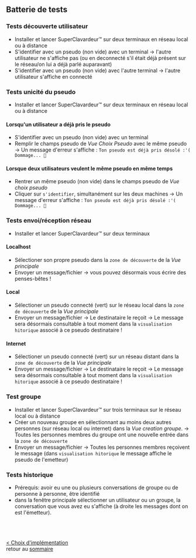 ## Batterie de tests 

### Tests découverte utilisateur 
- Installer et lancer SuperClavardeur™ sur deux terminaux en réseau local ou à distance
- S'identifier avec un pseudo (non vide) avec un terminal
→ l'autre utilisateur ne s'affiche pas (ou en deconnecté s'il était déjà présent sur le réseau/on lui a déjà parlé auparavant)
- S'identifier avec un pseudo (non vide) avec l'autre terminal 
→ l'autre utilisateur s'affiche en connecté

### Tests unicité du pseudo 
- Installer et lancer SuperClavardeur™ sur deux terminaux en réseau local ou à distance

#### Lorsqu'un utilisateur a déjà pris le pseudo
- S'identifier avec un pseudo (non vide) avec un terminal
- Remplir le champs pseudo de *Vue Choix Pseudo* avec le même pseudo
→ Un message d'erreur s'affiche : `Ton pseudo est déjà pris désolé :'( Dommage... 🙈`

#### Lorsque deux utilisateurs veulent le même pseudo en même temps
- Rentrer un même pseudo (non vide) dans le champs pseudo de *Vue choix pseudo*
- Cliquer sur `s'identifier`, simultanément sur les deux machines
→ Un message d'erreur s'affiche : `Ton pseudo est déjà pris désolé :'( Dommage... 🙈`

### Tests envoi/réception réseau
- Installer et lancer SuperClavardeur™ sur deux terminaux

#### Localhost
- Sélectioner son propre pseudo dans la `zone de découverte` de la *Vue principale*
- Envoyer un message/fichier
→ vous pouvez désormais vous écrire des penses-bêtes !

#### Local
- Sélectioner un pseudo connecté (vert) sur le réseau local dans la `zone de découverte` de la *Vue principale*
- Envoyer un message/fichier
→ Le destinataire le reçoit
→ Le message sera désormais consultable à tout moment dans la `visualisation hitorique` associé à ce pseudo destinataire !

#### Internet 
- Sélectioner un pseudo connecté (vert) sur un réseau distant dans la `zone de découverte` de la *Vue principale*
- Envoyer un message/fichier
→ Le destinataire le reçoit 
→ Le message sera désormais consultable à tout moment dans la `visualisation hitorique` associé à ce pseudo destinataire !


### Test groupe
- Installer et lancer SuperClavardeur™ sur trois terminaux sur le réseau local ou à distance 
- Créer un nouveau groupe en sélectionnant au moins deux autres personnes (sur réseau local ou internet) dans la *Vue creation groupe*.
→ Toutes les personnes membres du groupe ont une nouvelle entrée dans la `zone de découverte`
- Envoyer un message/fichier
→ Toutes les personnes membres reçoivent le message (dans `visualisation hitorique` le message affiche le pseudo de l'emetteur)

### Tests historique
- Prérequis:  avoir eu une ou plusieurs conversations de groupe ou de personne à personne, être identifié
- dans la fenêtre principale sélectionner un utilisateur ou un groupe, la conversation que vous avez eu s'affiche (à droite les messages dont on est l'émetteur).

<br><br><br>
[< Choix d'implémentation](choix.md)<br>
retour au [sommaire](README.md)
